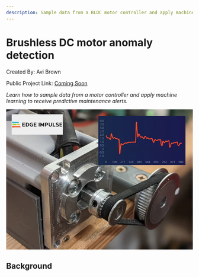 ```yaml
---
description: Sample data from a BLDC motor controller and apply machine learning to receive predictive maintenance alerts.
---
```


# Brushless DC motor anomaly detection 

Created By:
Avi Brown 

Public Project Link:
[Coming Soon](http://)

*Learn how to sample data from a motor controller and apply machine learning to receive predictive maintenance alerts.*

![](.gitbook/assets/brushless-header.jpg)

## Background

